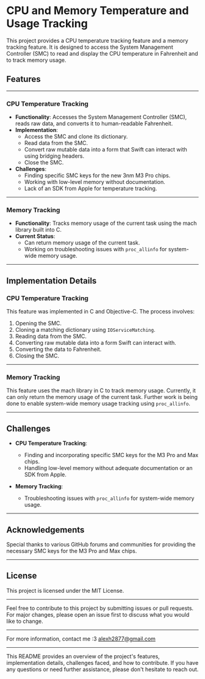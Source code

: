 # CPU and Memory Temperature and Usage Tracking

This project provides a CPU temperature tracking feature and a memory tracking feature. It is designed to access the System Management Controller (SMC) to read and display the CPU temperature in Fahrenheit and to track memory usage.

## Features

---

### CPU Temperature Tracking

- **Functionality**: Accesses the System Management Controller (SMC), reads raw data, and converts it to human-readable Fahrenheit.
- **Implementation**:
  - Access the SMC and clone its dictionary.
  - Read data from the SMC.
  - Convert raw mutable data into a form that Swift can interact with using bridging headers.
  - Close the SMC.
- **Challenges**:
  - Finding specific SMC keys for the new 3nm M3 Pro chips.
  - Working with low-level memory without documentation.
  - Lack of an SDK from Apple for temperature tracking.

---

### Memory Tracking

- **Functionality**: Tracks memory usage of the current task using the mach library built into C.
- **Current Status**:
  - Can return memory usage of the current task.
  - Working on troubleshooting issues with `proc_allinfo` for system-wide memory usage.

---

## Implementation Details

### CPU Temperature Tracking

This feature was implemented in C and Objective-C. The process involves:

1. Opening the SMC.
2. Cloning a matching dictionary using `IOServiceMatching`.
3. Reading data from the SMC.
4. Converting raw mutable data into a form Swift can interact with.
5. Converting the data to Fahrenheit.
6. Closing the SMC.

---

### Memory Tracking

This feature uses the mach library in C to track memory usage. Currently, it can only return the memory usage of the current task. Further work is being done to enable system-wide memory usage tracking using `proc_allinfo`.

---

## Challenges

- **CPU Temperature Tracking**:
  - Finding and incorporating specific SMC keys for the M3 Pro and Max chips.
  - Handling low-level memory without adequate documentation or an SDK from Apple.

- **Memory Tracking**:
  - Troubleshooting issues with `proc_allinfo` for system-wide memory usage.

---

## Acknowledgements

Special thanks to various GitHub forums and communities for providing the necessary SMC keys for the M3 Pro and Max chips.

---

## License

This project is licensed under the MIT License.

---

Feel free to contribute to this project by submitting issues or pull requests. For major changes, please open an issue first to discuss what you would like to change.

---

For more information, contact me :3 alexh2877@gmail.com 

---

This README provides an overview of the project's features, implementation details, challenges faced, and how to contribute. If you have any questions or need further assistance, please don't hesitate to reach out.
